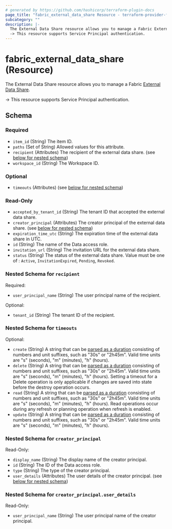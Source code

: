 ```yaml
---
# generated by https://github.com/hashicorp/terraform-plugin-docs
page_title: "fabric_external_data_share Resource - terraform-provider-fabric"
subcategory: ""
description: |-
  The External Data Share resource allows you to manage a Fabric External Data Share https://learn.microsoft.com/rest/api/fabric/admin/external-data-shares-provider/list-external-data-shares.
  -> This resource supports Service Principal authentication.
---
```


# fabric_external_data_share (Resource)

The External Data Share resource allows you to manage a Fabric [External Data Share](https://learn.microsoft.com/rest/api/fabric/admin/external-data-shares-provider/list-external-data-shares).

-> This resource supports Service Principal authentication.

<!-- schema generated by tfplugindocs -->
## Schema

### Required

- `item_id` (String) The item ID.
- `paths` (Set of String) Allowed values for this attribute.
- `recipient` (Attributes) The recipient of the external data share. (see [below for nested schema](#nestedatt--recipient))
- `workspace_id` (String) The Workspace ID.

### Optional

- `timeouts` (Attributes) (see [below for nested schema](#nestedatt--timeouts))

### Read-Only

- `accepted_by_tenant_id` (String) The tenant ID that accepted the external data share.
- `creator_principal` (Attributes) The creator principal of the external data share. (see [below for nested schema](#nestedatt--creator_principal))
- `expiration_time_utc` (String) The expiration time of the external data share in UTC.
- `id` (String) The name of the Data access role.
- `invitation_url` (String) The invitation URL for the external data share.
- `status` (String) The status of the external data share. Value must be one of : `Active`, `InvitationExpired`, `Pending`, `Revoked`.

<a id="nestedatt--recipient"></a>

### Nested Schema for `recipient`

Required:

- `user_principal_name` (String) The user principal name of the recipient.

Optional:

- `tenant_id` (String) The tenant ID of the recipient.

<a id="nestedatt--timeouts"></a>

### Nested Schema for `timeouts`

Optional:

- `create` (String) A string that can be [parsed as a duration](https://pkg.go.dev/time#ParseDuration) consisting of numbers and unit suffixes, such as "30s" or "2h45m". Valid time units are "s" (seconds), "m" (minutes), "h" (hours).
- `delete` (String) A string that can be [parsed as a duration](https://pkg.go.dev/time#ParseDuration) consisting of numbers and unit suffixes, such as "30s" or "2h45m". Valid time units are "s" (seconds), "m" (minutes), "h" (hours). Setting a timeout for a Delete operation is only applicable if changes are saved into state before the destroy operation occurs.
- `read` (String) A string that can be [parsed as a duration](https://pkg.go.dev/time#ParseDuration) consisting of numbers and unit suffixes, such as "30s" or "2h45m". Valid time units are "s" (seconds), "m" (minutes), "h" (hours). Read operations occur during any refresh or planning operation when refresh is enabled.
- `update` (String) A string that can be [parsed as a duration](https://pkg.go.dev/time#ParseDuration) consisting of numbers and unit suffixes, such as "30s" or "2h45m". Valid time units are "s" (seconds), "m" (minutes), "h" (hours).

<a id="nestedatt--creator_principal"></a>

### Nested Schema for `creator_principal`

Read-Only:

- `display_name` (String) The display name of the creator principal.
- `id` (String) The ID of the Data access role.
- `type` (String) The type of the creator principal.
- `user_details` (Attributes) The user details of the creator principal. (see [below for nested schema](#nestedatt--creator_principal--user_details))

<a id="nestedatt--creator_principal--user_details"></a>

### Nested Schema for `creator_principal.user_details`

Read-Only:

- `user_principal_name` (String) The user principal name of the creator principal.
